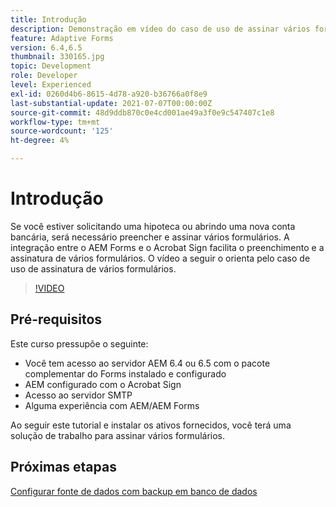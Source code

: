 ```yaml
---
title: Introdução
description: Demonstração em vídeo do caso de uso de assinar vários formulários
feature: Adaptive Forms
version: 6.4,6.5
thumbnail: 330165.jpg
topic: Development
role: Developer
level: Experienced
exl-id: 0260d4b6-8615-4d78-a920-b36766a0f8e9
last-substantial-update: 2021-07-07T00:00:00Z
source-git-commit: 48d9ddb870c0e4cd001ae49a3f0e9c547407c1e8
workflow-type: tm+mt
source-wordcount: '125'
ht-degree: 4%

---
```


# Introdução

Se você estiver solicitando uma hipoteca ou abrindo uma nova conta bancária, será necessário preencher e assinar vários formulários. A integração entre o AEM Forms e o Acrobat Sign facilita o preenchimento e a assinatura de vários formulários.
O vídeo a seguir o orienta pelo caso de uso de assinatura de vários formulários.

>[!VIDEO](https://video.tv.adobe.com/v/330165?quality=12&learn=on)

## Pré-requisitos

Este curso pressupõe o seguinte:

* Você tem acesso ao servidor AEM 6.4 ou 6.5 com o pacote complementar do Forms instalado e configurado
* AEM configurado com o Acrobat Sign
* Acesso ao servidor SMTP
* Alguma experiência com AEM/AEM Forms

Ao seguir este tutorial e instalar os ativos fornecidos, você terá uma solução de trabalho para assinar vários formulários.

## Próximas etapas

[Configurar fonte de dados com backup em banco de dados ](./configure-data-source.md)
